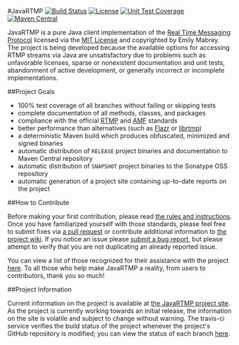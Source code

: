 #JavaRTMP
[![Build Status](https://img.shields.io/travis/emabrey/JavaRTMP.svg)](https://travis-ci.org/emabrey/JavaRTMP)
[![License](https://img.shields.io/:license-mit-blue.svg)](https://emabrey.mit-license.org)
[![Unit Test Coverage](https://img.shields.io/coveralls/emabrey/JavaRTMP.svg?branch=master&service=github)](https://coveralls.io/r/emabrey/JavaRTMP)
[![Maven Central](https://maven-badges.herokuapp.com/maven-central/com.github.emabrey/JavaRTMP-parent/badge.svg?style=plastic)](https://maven-badges.herokuapp.com/maven-central/com.github.emabrey/JavaRTMP-parent)

JavaRTMP is a pure Java client implementation of the [Real Time Messaging Protocol][rtmp-wiki-article-link] licensed via the [MIT License][project-license-file] and copyrighted by Emily Mabrey. The project is being developed because the available options for accessing RTMP streams via Java are unsatisfactory due to problems such as unfavorable licenses, sparse or nonexistent documentation and unit tests, abandonment of active development, or generally incorrect or incomplete implementations.

##Project Goals
  - 100% test coverage of all branches without failing or skipping tests
  - complete documentation of all methods, classes, and packages
  - compliance with the official [RTMP][rtmp-wiki-article-link] and [AMF][amf-wiki-article-link] standards
  - better performance than alternatives (such as [Flazr][flazr-project-link] or [librtmp][librtmp-project-link])
  - a deterministic Maven build which produces obfuscated, minimized and signed binaries
  - automatic distribution of `RELEASE` project binaries and documentation to Maven Central repository
  - automatic distribution of `SNAPSHOT` project binaries to the Sonatype OSS repository
  - automatic generation of a project site containing up-to-date reports on the project

##How to Contribute

Before making your first contribution, please read [the rules and instructions][contribution-rules-link]. Once you have familiarized yourself with those standards, please feel free to submit fixes via [a pull request][pull-request-link] or contribute additional information to [the project wiki][project-wiki-link]. If you notice an issue please [submit a bug report][project-issues-link], but please attempt to verify that you are not duplicating an already reported issue.

You can view a list of those recognized for their assistance with the project [here][project-recognition-link]. To all those who help make JavaRTMP a reality, from users to contributors, thank you so much!

##Project Information

Current information on the project is available at [the JavaRTMP project site][project-site-link]. As the project is currently working towards an initial release, the information on the site is volatile and subject to change without warning. The travis-ci service verifies the build status of the project whenever the project's GitHub repository is modified; you can view the status of each branch [here][project-ci-link].

[rtmp-wiki-article-link]: https://wikipedia.org/wiki/Real_Time_Messaging_Protocol
[amf-wiki-article-link]: https://wikipedia.org/wiki/Action_Message_Format
[flazr-project-link]: http://www.flazr.com
[librtmp-project-link]: https://rtmpdump.mplayerhq.hu/librtmp.3.html
[project-license-file]: LICENSE.md
[contribution-rules-link]: https://github.com/emabrey/JavaRTMP/wiki/Contribution-Rules-and-Instructions
[pull-request-link]: https://github.com/emabrey/JavaRTMP/compare/
[project-wiki-link]: https://github.com/emabrey/JavaRTMP/wiki/
[project-issues-link]: https://github.com/emabrey/JavaRTMP/issues/new
[project-recognition-link]: https://emabrey.github.io/JavaRTMP/team-list.html
[project-site-link]: https://emabrey.github.io/JavaRTMP/
[project-ci-link]: https://travis-ci.org/emabrey/JavaRTMP
